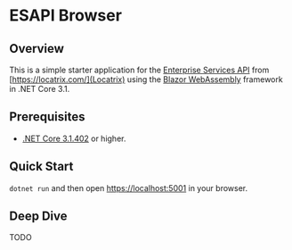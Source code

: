# ESAPI Browser

## Overview

This is a simple starter application for the [Enterprise Services API](https://api.locatrix.com/esapi/api/docs/index.html) from [https://locatrix.com/](Locatrix) using the [Blazor WebAssembly](https://dotnet.microsoft.com/apps/aspnet/web-apps/blazor) framework in .NET Core 3.1.

## Prerequisites

- [.NET Core 3.1.402](https://dotnet.microsoft.com/download/dotnet-core/3.1) or higher.

## Quick Start

`dotnet run` and then open [https://localhost:5001](https://localhost:5001) in your browser.

## Deep Dive

TODO